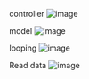
controller
![image](https://github.com/andiks2018/perpustakaan-laravel10-stisla/assets/78794419/08aeba52-f710-4edd-be82-d1733af929cc)

model
![image](https://github.com/andiks2018/perpustakaan-laravel10-stisla/assets/78794419/aa1e8c78-6779-4b8c-b836-8b902d3a4599)

looping
![image](https://github.com/andiks2018/perpustakaan-laravel10-stisla/assets/78794419/7ea13061-4273-4dcc-a7c5-51f0a0ef59d5)

Read data
![image](https://github.com/andiks2018/perpustakaan-laravel10-stisla/assets/78794419/d051bdcf-92e6-4322-bf57-4056e3dbc1bc)
